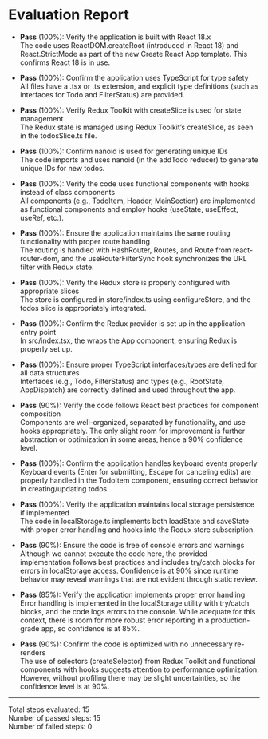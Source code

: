 # Evaluation Report

- **Pass** (100%): Verify the application is built with React 18.x  
  The code uses ReactDOM.createRoot (introduced in React 18) and React.StrictMode as part of the new Create React App template. This confirms React 18 is in use.

- **Pass** (100%): Confirm the application uses TypeScript for type safety  
  All files have a .tsx or .ts extension, and explicit type definitions (such as interfaces for Todo and FilterStatus) are provided.

- **Pass** (100%): Verify Redux Toolkit with createSlice is used for state management  
  The Redux state is managed using Redux Toolkit’s createSlice, as seen in the todosSlice.ts file.

- **Pass** (100%): Confirm nanoid is used for generating unique IDs  
  The code imports and uses nanoid (in the addTodo reducer) to generate unique IDs for new todos.

- **Pass** (100%): Verify the code uses functional components with hooks instead of class components  
  All components (e.g., TodoItem, Header, MainSection) are implemented as functional components and employ hooks (useState, useEffect, useRef, etc.).

- **Pass** (100%): Ensure the application maintains the same routing functionality with proper route handling  
  The routing is handled with HashRouter, Routes, and Route from react-router-dom, and the useRouterFilterSync hook synchronizes the URL filter with Redux state.

- **Pass** (100%): Verify the Redux store is properly configured with appropriate slices  
  The store is configured in store/index.ts using configureStore, and the todos slice is appropriately integrated.

- **Pass** (100%): Confirm the Redux provider is set up in the application entry point  
  In src/index.tsx, the <Provider store={store}> wraps the App component, ensuring Redux is properly set up.

- **Pass** (100%): Ensure proper TypeScript interfaces/types are defined for all data structures  
  Interfaces (e.g., Todo, FilterStatus) and types (e.g., RootState, AppDispatch) are correctly defined and used throughout the app.

- **Pass** (90%): Verify the code follows React best practices for component composition  
  Components are well-organized, separated by functionality, and use hooks appropriately. The only slight room for improvement is further abstraction or optimization in some areas, hence a 90% confidence level.

- **Pass** (100%): Confirm the application handles keyboard events properly  
  Keyboard events (Enter for submitting, Escape for canceling edits) are properly handled in the TodoItem component, ensuring correct behavior in creating/updating todos.

- **Pass** (100%): Verify the application maintains local storage persistence if implemented  
  The code in localStorage.ts implements both loadState and saveState with proper error handling and hooks into the Redux store subscription.

- **Pass** (90%): Ensure the code is free of console errors and warnings  
  Although we cannot execute the code here, the provided implementation follows best practices and includes try/catch blocks for errors in localStorage access. Confidence is at 90% since runtime behavior may reveal warnings that are not evident through static review.

- **Pass** (85%): Verify the application implements proper error handling  
  Error handling is implemented in the localStorage utility with try/catch blocks, and the code logs errors to the console. While adequate for this context, there is room for more robust error reporting in a production-grade app, so confidence is at 85%.

- **Pass** (90%): Confirm the code is optimized with no unnecessary re-renders  
  The use of selectors (createSelector) from Redux Toolkit and functional components with hooks suggests attention to performance optimization. However, without profiling there may be slight uncertainties, so the confidence level is at 90%.

---

Total steps evaluated: 15  
Number of passed steps: 15  
Number of failed steps: 0